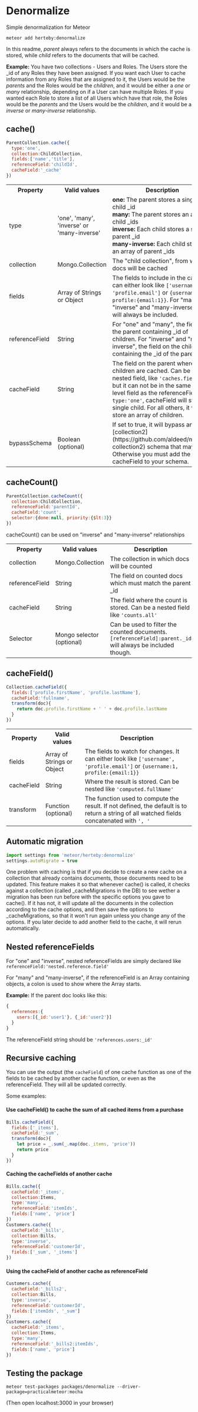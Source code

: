 # Denormalize

Simple denormalization for Meteor

```
meteor add herteby:denormalize
```

In this readme, *parent* always refers to the documents in which the cache is stored, while *child* refers to the documents that will be cached.

**Example:** You have two collections - Users and Roles. The Users store the _id of any Roles they have been assigned. If you want each User to cache information from any Roles that are assigned to it, the Users would be the *parents* and the Roles would be the *children*, and it would be either a *one* or *many* relationship, depending on if a User can have multiple Roles. If you wanted each Role to store a list of all Users which have that role, the Roles would be the *parents* and the Users would be the *children*, and it would be a *inverse* or *many-inverse* relationship.
## cache()

```javascript
ParentCollection.cache({
  type:'one',
  collection:ChildCollection,
  fields:['name','title'],
  referenceField:'childId',
  cacheField:'_cache'
})
```

<table>
  <tr>
    <th>Property</th>
    <th>Valid values</th>
    <th>Description</th>
  </tr>
  <tr>
    <td>type</td>
    <td>'one', 'many', 'inverse' or 'many-inverse'</td>
    <td>
      <div><b>one:</b> The parent stores a single child _id</div>
      <div><b>many:</b> The parent stores an array of child _ids</div>
      <div><b>inverse:</b> Each child stores a single parent _id</div>
      <div><b>many-inverse:</b> Each child stores an array of parent _ids</div>
    </td>
  </tr>
  <tr>
    <td>collection</td>
    <td>Mongo.Collection</td>
    <td>The "child collection", from which docs will be cached</td>
  </tr>
  <tr>
    <td>fields</td>
    <td>Array of Strings or Object</td>
    <td>The fields to include in the cache. It can either look like <code>['username', 'profile.email']</code> or <code>{username:1, profile:{email:1}}</code>. For "many", "inverse" and "many-inverse", _id will always be included.</td>
  </tr>
  <tr>
    <td>referenceField</td>
    <td>String</td>
    <td>For "one" and "many", the field on the parent containing _id of children. For "inverse" and "many-inverse", the field on the children containing the _id of the parent.</td>
  </tr>
  <tr>
    <td>cacheField</td>
    <td>String</td>
    <td>The field on the parent where children are cached. Can be a nested field, like <code>'caches.field'</code>, but it can not be in the same top level field as the referenceField. For <code>type:'one'</code>, cacheField will store a single child. For all others, it will store an array of children.</td>
  </tr>
  <tr>
    <td>bypassSchema</td>
    <td>Boolean (optional)</td>
    <td>If set to true, it will bypass any [collection2](https://github.com/aldeed/meteor-collection2) schema that may exist. Otherwise you must add the cacheField to your schema.</td>
  </tr>
</table>

## cacheCount()

```javascript
ParentCollection.cacheCount({
  collection:ChildCollection,
  referenceField:'parentId',
  cacheField:'count',
  selector:{done:null, priority:{$lt:3}}
})
```

cacheCount() can be used on "inverse" and "many-inverse" relationships

<table>
  <tr>
    <th>Property</th>
    <th>Valid values</th>
    <th>Description</th>
  </tr>
  <tr>
    <td>collection</td>
    <td>Mongo.Collection</td>
    <td>The collection in which docs will be counted</td>
  </tr>
  <tr>
    <td>referenceField</td>
    <td>String</td>
    <td>The field on counted docs which must match the parent _id</td>
  </tr>
  <tr>
    <td>cacheField</td>
    <td>String</td>
    <td>The field where the count is stored. Can be a nested field like <code>'counts.all'</code></td>
  </tr>
  <tr>
    <td>Selector</td>
    <td>Mongo selector (optional)</td>
    <td>Can be used to filter the counted documents. <code>[referenceField]:parent._id</code> will always be included though.</td>
  </tr>
</table>

## cacheField()

```javascript
Collection.cacheField({
  fields:['profile.firstName', 'profile.lastName'],
  cacheField:'fullname',
  transform(doc){
    return doc.profile.firstName + ' ' + doc.profile.lastName
  }
})

```

<table>
  <tr>
    <th>Property</th>
    <th>Valid values</th>
    <th>Description</th>
  </tr>
  <tr>
    <td>fields</td>
    <td>Array of Strings or Object</td>
    <td>The fields to watch for changes. It can either look like <code>['username', 'profile.email']</code> or <code>{username:1, profile:{email:1}}</code></td>
  </tr>
  <tr>
    <td>cacheField</td>
    <td>String</td>
    <td>Where the result is stored. Can be nested like <code>'computed.fullName'</code></td>
  </tr>
  <tr>
    <td>transform</td>
    <td>Function (optional)</td>
    <td>The function used to compute the result. If not defined, the default is to return a string of all watched fields concatenated with <code>', '</code></td>
  </tr>
</table>

## Automatic migration

```javascript
import settings from 'meteor/herteby:denormalize'
settings.autoMigrate = true
```

One problem with caching is that if you decide to create a new cache on a collection that already contains documents, those documents need to be updated.
This feature makes it so that whenever cache() is called, it checks against a collection (called _cacheMigrations in the DB) to see wether a migration has been run before with the specific options you gave to cache(). If it has not, it will update all the documents in the collection according to the cache options, and then save the options to _cacheMigrations, so that it won't run again unless you change any of the options. If you later decide to add another field to the cache, it will rerun automatically.


## Nested referenceFields
For "one" and "inverse", nested referenceFields are simply declared like `referenceField:'nested.reference.field'`

For "many" and "many-inverse", if the referenceField is an Array containing objects, a colon is used to show where the Array starts.

**Example:**
If the parent doc looks like this:
```javascript
{
  references:{
    users:[{_id:'user1'}, {_id:'user2'}]
  }
}
```
The referenceField string should be `'references.users:_id'`

## Recursive caching

You can use the output (the `cacheField`) of one cache function as one of the fields to be cached by another cache function, or even as the referenceField. They will all be updated correctly.

Some examples:

#### Use cacheField() to cache the sum of all cached items from a purchase
```javascript
Bills.cacheField({
  fields:['_items'],
  cacheField:'_sum',
  transform(doc){
    let price = _.sum(_.map(doc._items, 'price'))
    return price
  }
})
```
#### Caching the cacheFields of another cache
```javascript
Bills.cache({
  cacheField:'_items',
  collection:Items,
  type:'many',
  referenceField:'itemIds',
  fields:['name', 'price']
})
Customers.cache({
  cacheField:'_bills',
  collection:Bills,
  type:'inverse',
  referenceField:'customerId',
  fields:['_sum', '_items']
})
```
#### Using the cacheField of another cache as referenceField
```javascript
Customers.cache({
  cacheField:'_bills2',
  collection:Bills,
  type:'inverse',
  referenceField:'customerId',
  fields:['itemIds', '_sum']
})
Customers.cache({
  cacheField:'_items',
  collection:Items,
  type:'many',
  referenceField:'_bills2:itemIds',
  fields:['name', 'price']
})
```

## Testing the package

```
meteor test-packages packages/denormalize --driver-package=practicalmeteor:mocha
```
(Then open localhost:3000 in your browser)